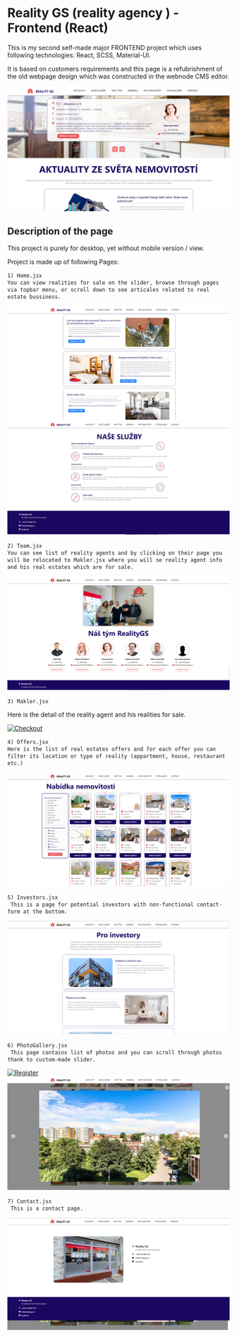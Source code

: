 # Reality GS (reality agency ) - Frontend (React)

This is my second self-made major FRONTEND project which uses following technologies: React, SCSS, Material-UI.

It is based on customers requirements and this page is a refubrishment of the old webpage design which was constructed in the webnode CMS editor.

<a href="/src/media/documentation/Main1.png">
<img src="/src/media/documentation/Main1.png" alt="HomePage" title="HomePage view">
</a>

## Description of the page

This project is purely for desktop, yet without mobile version / view.

Project is made up of following Pages:

    1) Home.jsx
    You can view realities for sale on the slider, browse through pages via topbar menu, or scroll down to see articales related to real estate bussiness.

<a href="/src/media/documentation/Main2.png">    
<img src="/src/media/documentation/Main2.png" alt="HomePage" title="HomePage view">
</a>

<a href="/src/media/documentation/Main3.png">    
<img src="/src/media/documentation/Main3.png" alt="HomePage" title="HomePage view">
</a>

    2) Team.jsx
    You can see list of reality agents and by clicking on their page you will be relocated to Makler.jsx where you will se reality agent info and his real estates which are for sale.

<a href="/src/media/documentation/Team.png">    
<img src="/src/media/documentation/Team.png" alt="Product" title="Team Page view">
</a>

    3) Makler.jsx
   Here is the detail of the reality agent and his realities for sale.

<a href="/src/media/documentation/Checkout.png">    
<img src="/src/media/documentation/Checkout.png" alt="Checkout" title="Reality Agent Page view">
</a>

    4) Offers.jsx
    Here is the list of real estates offers and for each offer you can filter its location or type of reality (appartment, house, restaurant etc.)

<a href="/src/media/documentation/Realities.png">    
<img src="/src/media/documentation/Realities.png" alt="Login" title="Offers Page view">
</a>

    5) Investors.jsx
     This is a page for potential investors with non-functional contact-form at the bottom.

<a href="/src/media/documentation/Investors.png">    
<img src="/src/media/documentation/Investors.png" alt="Register" title="Investors Page view">
</a>

    6) PhotoGallery.jsx
     This page contains list of photos and you can scroll through photos thank to custom-made slider.

<a href="/src/media/documentation/PhotoGallery.png">    
<img src="/src/media/documentation/PhotoGallery.png" alt="Register" title="Photo Gallery view">
</a>

<a href="/src/media/documentation/PhotoDetail.png">    
<img src="/src/media/documentation/PhotoDetail.png" alt="Register" title="Photo Detail view">
</a>

    7) Contact.jsx
     This is a contact page.

<a href="/src/media/documentation/Contact.png">    
<img src="/src/media/documentation/Contact.png" alt="Register" title="Contact view">
</a>


